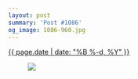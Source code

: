 ```yaml
---
layout: post
summary: 'Post #1086'
og_image: 1086-960.jpg
---
```


<p>
 <time>
  <a href="/1086">
   {{ page.date | date: "%B %-d, %Y" }}
  </a>
 </time>
 <a href="/1086">
  <figure data-taken="2/19/2020">
   <img sizes="(min-width: 700px) 50vw, calc(100vw - 2rem)" src="{{ site.assets_url }}/1086-480.jpg" srcset="{{ site.assets_url }}/1086-240.jpg 240w, {{ site.assets_url }}/1086-480.jpg 480w, {{ site.assets_url }}/1086-720.jpg 720w, {{ site.assets_url }}/1086-960.jpg 960w"/>
  </figure>
 </a>
</p>
